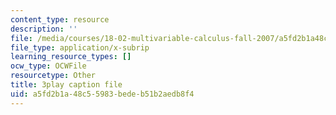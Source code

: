 ```yaml
---
content_type: resource
description: ''
file: /media/courses/18-02-multivariable-calculus-fall-2007/a5fd2b1a48c55983bedeb51b2aedb8f4_phk05iSMezA.vtt
file_type: application/x-subrip
learning_resource_types: []
ocw_type: OCWFile
resourcetype: Other
title: 3play caption file
uid: a5fd2b1a-48c5-5983-bede-b51b2aedb8f4
---
```

